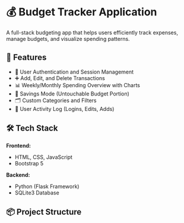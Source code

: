 # 💰 Budget Tracker Application

A full-stack budgeting app that helps users efficiently track expenses, manage budgets, and visualize spending patterns.

## 🚀 Features

- 🔐 User Authentication and Session Management
- ➕ Add, Edit, and Delete Transactions
- 📊 Weekly/Monthly Spending Overview with Charts
- 🧠 Savings Mode (Untouchable Budget Portion)
- 🗂️ Custom Categories and Filters
- 📝 User Activity Log (Logins, Edits, Adds)

## 🛠️ Tech Stack

**Frontend:**
- HTML, CSS, JavaScript
- Bootstrap 5

**Backend:**
- Python (Flask Framework)
- SQLite3 Database

## 📦 Project Structure

